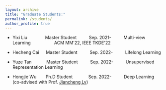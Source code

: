 ```yaml
---
layout: archive
title: "Graduate Students:"
permalink: /students/
author_profile: true
---
```

* Yixi Liu &#8195; &#8195; &#8195; Master Student &#8195; &#8195; Sep. 2021- &#8195; &#8195; Multi-view Learning &#8195; &#8195; &#8195; &#8195; ACM MM'22, IEEE TKDE'22
* Hecheng Cai &#8195; Master Student &#8195; &#8195; Sep. 2022- &#8195; &#8195; Lifelong Learning
* Yuze Tan &#8195; &#8195; &#160; Master Student &#8195; &#8195; Sep. 2022- &#8195; &#8195; Unsupervised Representation Learning
* Hongjie Wu &#8195; &#160; Ph.D Student &#8195; &#8195; &#8194; Sep. 2022- &#8195; &#8195; Deep Learning (co-advised with Prof. [Jiancheng Lv](https://cs.scu.edu.cn/info/1303/13767.htm))


 

  <!--
&#160; 空一格
&#8194; 空两格
&#8195; 空四格
注意：不要漏掉分号
-->
